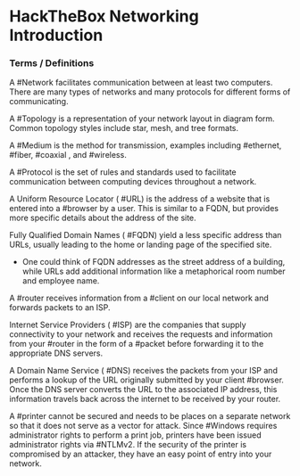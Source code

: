 # HackTheBox Networking Introduction

### Terms / Definitions

A #Network facilitates communication between at least two computers. There are many types of networks and many protocols for different forms of communicating. 

A #Topology is a representation of your network layout in diagram form. Common topology styles include star, mesh, and tree formats.

A #Medium is the method for transmission, examples including #ethernet, #fiber, #coaxial , and #wireless.

A #Protocol is the set of rules and standards used to facilitate communication between computing devices throughout a network.

A Uniform Resource Locator ( #URL) is the address of a website that is entered into a #browser by a user. This is similar to a FQDN, but provides more specific details about the address of the site.

Fully Qualified Domain Names ( #FQDN) yield a less specific address than URLs, usually leading to the home or landing page of the specified site.

- One could think of FQDN addresses as the street address of a building, while URLs add additional information like a metaphorical room number and employee name. 

A #router receives information from a #client on our local network and forwards packets to an ISP.

Internet Service Providers ( #ISP) are the companies that supply connectivity to your network and receives the requests and information from your #router in the form of a #packet before forwarding it to the appropriate DNS servers.

A Domain Name Service ( #DNS) receives the packets from your ISP and performs a lookup of the URL originally submitted by your client #browser. Once the DNS server converts the URL to the associated IP address, this information travels back across the internet to be received by your router.

A #printer cannot be secured and needs to be places on a separate network so that it does not serve as a vector for attack. Since #Windows requires administrator rights to perform a print job, printers have been issued administrator rights via #NTLMv2.  If the security of the printer is compromised by an attacker, they have an easy point of entry into your network.